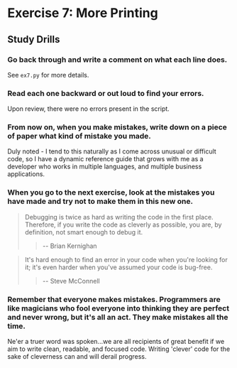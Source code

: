 # Exercise 7: More Printing
## Study Drills
### Go back through and write a comment on what each line does.
See ```ex7.py``` for more details.
### Read each one backward or out loud to find your errors.
Upon review, there were no errors present in the script.
### From now on, when you make mistakes, write down on a piece of paper what kind of mistake you made.
Duly noted - I tend to this naturally as I come across unusual or difficult code, so I have a dynamic
reference guide that grows with me as a developer who works in multiple languages, and multiple business applications.
### When you go to the next exercise, look at the mistakes you have made and try not to make them in this new one.
>Debugging is twice as hard as writing the code in the first place. Therefore, if you write the code
as cleverly as possible, you are, by definition, not smart enough to debug it.
>>-- Brian Kernighan

>It's hard enough to find an error in your code when you're looking for it; it's even harder when you've
assumed your code is bug-free.
>>-- Steve McConnell

### Remember that everyone makes mistakes. Programmers are like magicians who fool everyone into thinking they are perfect and never wrong, but it's all an act. They make mistakes all the time.
Ne'er a truer word was spoken...we are all recipients of great benefit if we aim to write clean, readable, and focused code.
Writing 'clever' code for the sake of cleverness can and will derail progress.
